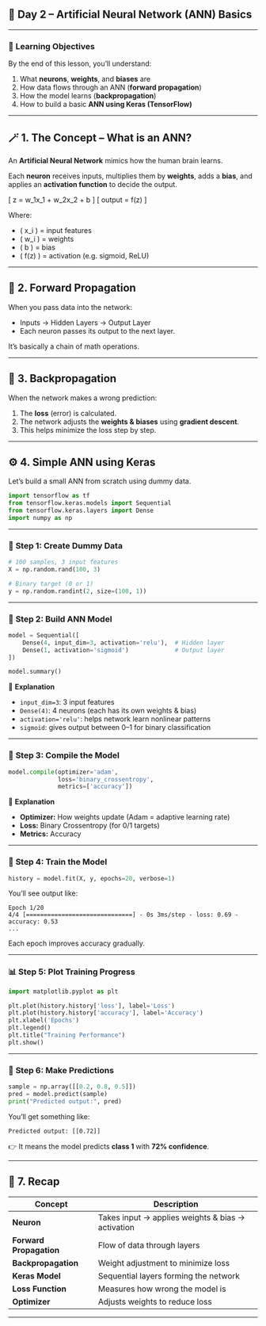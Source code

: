 

## 🧠 **Day 2 – Artificial Neural Network (ANN) Basics**

---

### 🎯 **Learning Objectives**

By the end of this lesson, you’ll understand:

1. What **neurons**, **weights**, and **biases** are
2. How data flows through an ANN (**forward propagation**)
3. How the model learns (**backpropagation**)
4. How to build a basic **ANN using Keras (TensorFlow)**

---

## 🪄 **1. The Concept – What is an ANN?**

An **Artificial Neural Network** mimics how the human brain learns.

Each **neuron** receives inputs, multiplies them by **weights**, adds a **bias**, and applies an **activation function** to decide the output.

[
z = w_1x_1 + w_2x_2 + b
]
[
output = f(z)
]

Where:

* ( x_i ) = input features
* ( w_i ) = weights
* ( b ) = bias
* ( f(z) ) = activation (e.g. sigmoid, ReLU)

---

## 🔄 **2. Forward Propagation**

When you pass data into the network:

* Inputs → Hidden Layers → Output Layer
* Each neuron passes its output to the next layer.

It’s basically a chain of math operations.

---

## 🔁 **3. Backpropagation**

When the network makes a wrong prediction:

1. The **loss** (error) is calculated.
2. The network adjusts the **weights & biases** using **gradient descent**.
3. This helps minimize the loss step by step.

---

## ⚙️ **4. Simple ANN using Keras**

Let’s build a small ANN from scratch using dummy data.

```python
import tensorflow as tf
from tensorflow.keras.models import Sequential
from tensorflow.keras.layers import Dense
import numpy as np
```

---

### 🧩 **Step 1: Create Dummy Data**

```python
# 100 samples, 3 input features
X = np.random.rand(100, 3)

# Binary target (0 or 1)
y = np.random.randint(2, size=(100, 1))
```

---

### 🧠 **Step 2: Build ANN Model**

```python
model = Sequential([
    Dense(4, input_dim=3, activation='relu'),  # Hidden layer
    Dense(1, activation='sigmoid')             # Output layer
])

model.summary()
```

📘 **Explanation**

* `input_dim=3`: 3 input features
* `Dense(4)`: 4 neurons (each has its own weights & bias)
* `activation='relu'`: helps network learn nonlinear patterns
* `sigmoid`: gives output between 0–1 for binary classification

---

### 🔧 **Step 3: Compile the Model**

```python
model.compile(optimizer='adam',
              loss='binary_crossentropy',
              metrics=['accuracy'])
```

📗 **Explanation**

* **Optimizer:** How weights update (Adam = adaptive learning rate)
* **Loss:** Binary Crossentropy (for 0/1 targets)
* **Metrics:** Accuracy

---

### 🚀 **Step 4: Train the Model**

```python
history = model.fit(X, y, epochs=20, verbose=1)
```

You’ll see output like:

```
Epoch 1/20
4/4 [==============================] - 0s 3ms/step - loss: 0.69 - accuracy: 0.53
...
```

Each epoch improves accuracy gradually.

---

### 📊 **Step 5: Plot Training Progress**

```python
import matplotlib.pyplot as plt

plt.plot(history.history['loss'], label='Loss')
plt.plot(history.history['accuracy'], label='Accuracy')
plt.xlabel('Epochs')
plt.legend()
plt.title("Training Performance")
plt.show()
```

---

### 🧪 **Step 6: Make Predictions**

```python
sample = np.array([[0.2, 0.8, 0.5]])
pred = model.predict(sample)
print("Predicted output:", pred)
```

You’ll get something like:

```
Predicted output: [[0.72]]
```

👉 It means the model predicts **class 1** with **72% confidence**.

---

## 🧩 **7. Recap**

| Concept                 | Description                                       |
| ----------------------- | ------------------------------------------------- |
| **Neuron**              | Takes input → applies weights & bias → activation |
| **Forward Propagation** | Flow of data through layers                       |
| **Backpropagation**     | Weight adjustment to minimize loss                |
| **Keras Model**         | Sequential layers forming the network             |
| **Loss Function**       | Measures how wrong the model is                   |
| **Optimizer**           | Adjusts weights to reduce loss                    |

---


